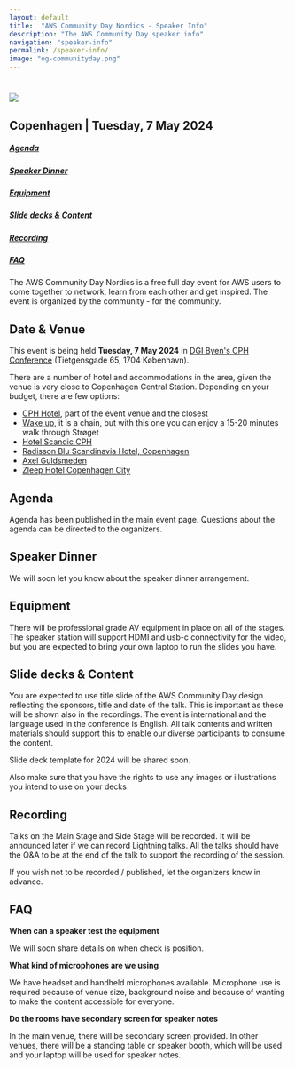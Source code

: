 ```yaml
---
layout: default
title:  "AWS Community Day Nordics - Speaker Info"
description: "The AWS Community Day speaker info"
navigation: "speaker-info"
permalink: /speaker-info/
image: "og-communityday.png"
---
```


<div class="jumbotron communityday">
  <div class="container text-center">
    <h1><img src="/content/img/awscommunityday-nordics.png" id="communityday-logo" /></h1>
    <h2 class="display-5 mt-4">Copenhagen | Tuesday, 7 May 2024</h2>
    <!-- h2 class="display-5 mt-4"><a class="btn btn-lg btn-primary" href="https://www.eventbrite.com/e/aws-community-day-nordics-20th-of-april-2023-helsinki-tickets-536734576567" role="button" >Registration is open</a></h2 -->
  </div>
</div>

<div class="container">

  <div class="row pt-4">
    <div class="col text-center"><h5><a href="#agenda">Agenda</a></h5></div>
    <div class="col text-center"><h5><a href="#dinner">Speaker Dinner</a></h5></div>
    <div class="col text-center"><h5><a href="#equipment">Equipment</a></h5></div>
    <div class="col text-center"><h5><a href="#deck">Slide decks & Content</a></h5></div>
    <div class="col text-center"><h5><a href="#recording">Recording</a></h5></div>
    <div class="col text-center"><h5><a href="#faq">FAQ</a></h5></div>
  </div>

  <p class="mt-4">The AWS Community Day Nordics is a free full day event for AWS users to come together to network, learn from each other and get inspired. The event is organized by the community - for the community.
  </p>
  <h2 class="mt-4">Date &amp; Venue</h2>
  <p>This event is being held <b>Tuesday, 7 May 2024</b> in <a href="https://maps.app.goo.gl/PjcDvd9wEdmaA98C9">DGI Byen's CPH Conference</a> (Tietgensgade 65, 1704 København). </p>
  <p>
    There are a number of hotel and accommodations in the area, given the venue is very close to Copenhagen Central Station. Depending on your budget, there are few options:
    <ul>
      <li><a href="https://www.dgibyen.dk/en/hotel-tourism/cph-hotel/">CPH Hotel</a>, part of the event venue and the closest</li>
      <li><a href="https://www.wakeupcopenhagen.dk/hotellerne/koebenhavn/borgergade#/">Wake up</a>, it is a chain, but with this one you can enjoy a 15-20 minutes walk through Strøget</li>
      <li><a href="https://www.tripadvisor.com/Hotel_Review-g189541-d228439-Reviews-Scandic_Copenhagen-Copenhagen_Zealand.html">Hotel Scandic CPH</a></li>
      <li><a href="https://www.radissonhotels.com/en-us/hotels/radisson-blu-copenhagen-scandinavia?cid=a:se+b:gmb+c:emea+i:local+e:rdb+d:nob+h:DKCPHSCA">Radisson Blu Scandinavia Hotel, Copenhagen</a></li>
      <li><a href="https://guldsmedenhotels.com/da/axel-guldsmeden-eco-friendly-spa-hotel/">Axel Guldsmeden</a></li>
      <li><a href="https://www.zleep.com/en/hotel/copenhagen-city/">Zleep Hotel Copenhagen City</a></li>
  </ul>
  </p>
  <a name="agenda"></a>
  <h2 class="mt-4">Agenda</h2>
  <p class="mt-4">Agenda has been published in the main event page. Questions about the agenda can be directed to the organizers.
  </p>
  <a name="dinner"></a>
  <h2 class="mt-4">Speaker Dinner</h2>
  <p class="mt-4">
    We will soon let you know about the speaker dinner arrangement.
  </p>
  <a name="equipment"></a>
  <h2 class="mt-4">Equipment</h2>
  <p class="mt-4">There will be professional grade AV equipment in place on all of the stages. The speaker station will support HDMI and usb-c connectivity for the video, but you are expected to bring your own laptop to run the slides you have.
  </p>
  <a name="deck"></a>
  <h2 class="mt-4">Slide decks & Content</h2>
  <p class="mt-4">You are expected to use title slide of the AWS Community Day design reflecting the sponsors, title and date of the talk. This is important as these will be shown also in the recordings. The event is international and the language used in the conference is English. All talk contents and written materials should support this to enable our diverse participants to consume the content.
  </p>
  <p>
  Slide deck template for 2024 will be shared soon. <!-- can be downloaded from <a href="/content/img/CommunityDayNordics2024_SlideTemplate.pptx">here</a -->
  </p>
  <p>
  Also make sure that you have the rights to use any images or illustrations you intend to use on your decks
  </p>
  <a name="recording"></a>
  <h2 class="mt-4">Recording</h2>
  <p class="mt-4">Talks on the Main Stage and Side Stage will be recorded. It will be announced later if we can record Lightning talks. All the talks should have the Q&A to be at the end of the talk to support the recording of the session.
  </p>
  <p>
  If you wish not to be recorded / published, let the organizers know in advance.
  </p>
 <a name="faq"></a>
  <h2 class="mt-4">FAQ</h2>
  <p class="mt-4"><b>When can a speaker test the equipment</b></p>
  <p>
  <!-- We will organize a common tech check in each of the venues at 8:30 on the event day. Alternatively, you should arrive 15min prior to your talk time to the appropriate venue to ensure that your own equipment is working propoerly. There will be someone from the organizers managing microphones and other similar tech, so you need to only bring your laptop with the appropriate video connector and possibly a remote clicker if you wish to use one. -->
  We will soon share details on when check is position.
  </p>
  <p>
  <b>What kind of microphones are we using</b>
  </p>
  <p>
  We have headset and handheld microphones available. Microphone use is required because of venue size, background noise and because of wanting to make the content accessible for everyone.
  </p>
 <p>
  <b>Do the rooms have secondary screen for speaker notes</b>
  </p>
  <p>
  In the main venue, there will be secondary screen provided. In other venues, there will be a standing table or speaker booth, which will be used and your laptop will be used for speaker notes.
  </p>
</div>

